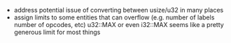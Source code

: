 
* address potential issue of converting between usize/u32 in many places
* assign limits to some entities that can overflow (e.g. number of labels
    number of opcodes, etc)
    u32::MAX or even i32::MAX seems like a pretty generous limit for most things
